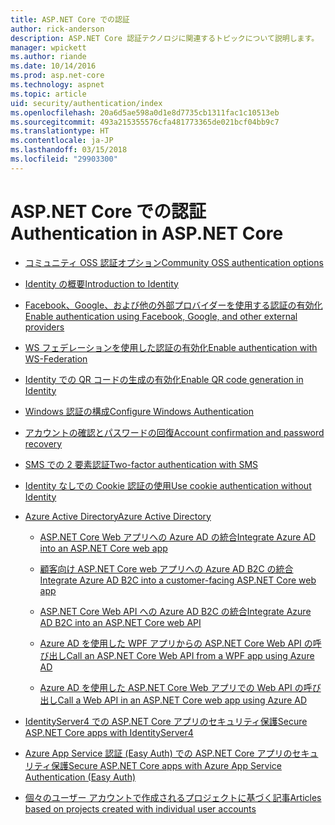 ```yaml
---
title: ASP.NET Core での認証
author: rick-anderson
description: ASP.NET Core 認証テクノロジに関連するトピックについて説明します。
manager: wpickett
ms.author: riande
ms.date: 10/14/2016
ms.prod: asp.net-core
ms.technology: aspnet
ms.topic: article
uid: security/authentication/index
ms.openlocfilehash: 20a6d5ae598a0d1e8d7735cb1311fac1c10513eb
ms.sourcegitcommit: 493a215355576cfa481773365de021bcf04bb9c7
ms.translationtype: HT
ms.contentlocale: ja-JP
ms.lasthandoff: 03/15/2018
ms.locfileid: "29903300"
---
```

# <a name="authentication-in-aspnet-core"></a><span data-ttu-id="44b3a-103">ASP.NET Core での認証</span><span class="sxs-lookup"><span data-stu-id="44b3a-103">Authentication in ASP.NET Core</span></span>

* [<span data-ttu-id="44b3a-104">コミュニティ OSS 認証オプション</span><span class="sxs-lookup"><span data-stu-id="44b3a-104">Community OSS authentication options</span></span>](xref:security/authentication/community)

* [<span data-ttu-id="44b3a-105">Identity の概要</span><span class="sxs-lookup"><span data-stu-id="44b3a-105">Introduction to Identity</span></span>](xref:security/authentication/identity)

* [<span data-ttu-id="44b3a-106">Facebook、Google、および他の外部プロバイダーを使用する認証の有効化</span><span class="sxs-lookup"><span data-stu-id="44b3a-106">Enable authentication using Facebook, Google, and other external providers</span></span>](xref:security/authentication/social/index)

* [<span data-ttu-id="44b3a-107">WS フェデレーションを使用した認証の有効化</span><span class="sxs-lookup"><span data-stu-id="44b3a-107">Enable authentication with WS-Federation</span></span>](xref:security/authentication/ws-federation)

* [<span data-ttu-id="44b3a-108">Identity での QR コードの生成の有効化</span><span class="sxs-lookup"><span data-stu-id="44b3a-108">Enable QR code generation in Identity</span></span>](xref:security/authentication/identity-enable-qrcodes)

* [<span data-ttu-id="44b3a-109">Windows 認証の構成</span><span class="sxs-lookup"><span data-stu-id="44b3a-109">Configure Windows Authentication</span></span>](xref:security/authentication/windowsauth)

* [<span data-ttu-id="44b3a-110">アカウントの確認とパスワードの回復</span><span class="sxs-lookup"><span data-stu-id="44b3a-110">Account confirmation and password recovery</span></span>](xref:security/authentication/accconfirm)

* [<span data-ttu-id="44b3a-111">SMS での 2 要素認証</span><span class="sxs-lookup"><span data-stu-id="44b3a-111">Two-factor authentication with SMS</span></span>](xref:security/authentication/2fa)

* [<span data-ttu-id="44b3a-112">Identity なしでの Cookie 認証の使用</span><span class="sxs-lookup"><span data-stu-id="44b3a-112">Use cookie authentication without Identity</span></span>](xref:security/authentication/cookie)

* [<span data-ttu-id="44b3a-113">Azure Active Directory</span><span class="sxs-lookup"><span data-stu-id="44b3a-113">Azure Active Directory</span></span>](xref:security/authentication/azure-active-directory/index)

  * [<span data-ttu-id="44b3a-114">ASP.NET Core Web アプリへの Azure AD の統合</span><span class="sxs-lookup"><span data-stu-id="44b3a-114">Integrate Azure AD into an ASP.NET Core web app</span></span>](https://azure.microsoft.com/documentation/samples/active-directory-dotnet-webapp-openidconnect-aspnetcore/)

  * [<span data-ttu-id="44b3a-115">顧客向け ASP.NET Core web アプリへの Azure AD B2C の統合</span><span class="sxs-lookup"><span data-stu-id="44b3a-115">Integrate Azure AD B2C into a customer-facing ASP.NET Core web app</span></span>](xref:security/authentication/azure-ad-b2c)

  * [<span data-ttu-id="44b3a-116">ASP.NET Core Web API への Azure AD B2C の統合</span><span class="sxs-lookup"><span data-stu-id="44b3a-116">Integrate Azure AD B2C into an ASP.NET Core web API</span></span>](xref:security/authentication/azure-ad-b2c-webapi)

  * [<span data-ttu-id="44b3a-117">Azure AD を使用した WPF アプリからの ASP.NET Core Web API の呼び出し</span><span class="sxs-lookup"><span data-stu-id="44b3a-117">Call an ASP.NET Core Web API from a WPF app using Azure AD</span></span>](https://azure.microsoft.com/documentation/samples/active-directory-dotnet-native-aspnetcore/)

  * [<span data-ttu-id="44b3a-118">Azure AD を使用した ASP.NET Core Web アプリでの Web API の呼び出し</span><span class="sxs-lookup"><span data-stu-id="44b3a-118">Call a Web API in an ASP.NET Core web app using Azure AD</span></span>](https://azure.microsoft.com/documentation/samples/active-directory-dotnet-webapp-webapi-openidconnect-aspnetcore/)

* [<span data-ttu-id="44b3a-119">IdentityServer4 での ASP.NET Core アプリのセキュリティ保護</span><span class="sxs-lookup"><span data-stu-id="44b3a-119">Secure ASP.NET Core apps with IdentityServer4</span></span>](http://docs.identityserver.io/en/release/)

* [<span data-ttu-id="44b3a-120">Azure App Service 認証 (Easy Auth) での ASP.NET Core アプリのセキュリティ保護</span><span class="sxs-lookup"><span data-stu-id="44b3a-120">Secure ASP.NET Core apps with Azure App Service Authentication (Easy Auth)</span></span>](/azure/app-service/app-service-authentication-overview)

* [<span data-ttu-id="44b3a-121">個々のユーザー アカウントで作成されるプロジェクトに基づく記事</span><span class="sxs-lookup"><span data-stu-id="44b3a-121">Articles based on projects created with individual user accounts</span></span>](xref:security/authentication/individual)
